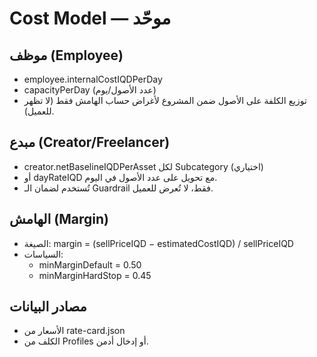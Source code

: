 # Cost Model — موحّد

## موظف (Employee)
- employee.internalCostIQDPerDay
- capacityPerDay (عدد الأصول/يوم)
- توزيع الكلفة على الأصول ضمن المشروع لأغراض حساب الهامش فقط (لا تظهر للعميل).

## مبدع (Creator/Freelancer)
- creator.netBaselineIQDPerAsset لكل Subcategory (اختياري)
- أو dayRateIQD مع تحويل على عدد الأصول في اليوم.
- تُستخدم لضمان الـ Guardrail فقط، لا تُعرض للعميل.

## الهامش (Margin)
- الصيغة: margin = (sellPriceIQD − estimatedCostIQD) / sellPriceIQD
- السياسات:
  - minMarginDefault = 0.50
  - minMarginHardStop = 0.45

## مصادر البيانات
- الأسعار من rate-card.json
- الكلف من Profiles أو إدخال أدمن.

